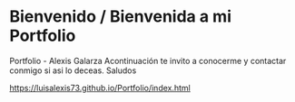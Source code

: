 # Bienvenido / Bienvenida  a mi Portfolio
Portfolio - Alexis Galarza
Acontinuación te invito a conocerme y contactar conmigo si asi lo deceas. Saludos

https://luisalexis73.github.io/Portfolio/index.html
